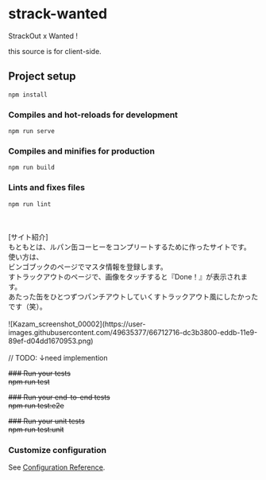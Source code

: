 # strack-wanted

StrackOut x Wanted !

this source is for client-side.



## Project setup
```
npm install
```

### Compiles and hot-reloads for development
```
npm run serve
```

### Compiles and minifies for production
```
npm run build
```

### Lints and fixes files
```
npm run lint
```
<br>
<br>
[サイト紹介]<br>
もともとは、ルパン缶コーヒーをコンプリートするために作ったサイトです。<br>
使い方は、<br>
ビンゴブックのページでマスタ情報を登録します。<br>
すトラックアウトのページで、画像をタッチすると『Done！』が表示されます。<br>
あたった缶をひとつずつパンチアウトしていくすトラックアウト風にしたかったです（笑）。<br>
<br>
![Kazam_screenshot_00002](https://user-images.githubusercontent.com/49635377/66712716-dc3b3800-eddb-11e9-89ef-d04dd1670953.png)

<br>
<br>
// TODO: ↓need implemention<br>

~~### Run your tests~~<br>
~~npm run test~~

~~### Run your end-to-end tests~~<br>
~~npm run test:e2e~~

~~### Run your unit tests~~<br>
~~npm run test:unit~~

### Customize configuration
See [Configuration Reference](https://cli.vuejs.org/config/).
